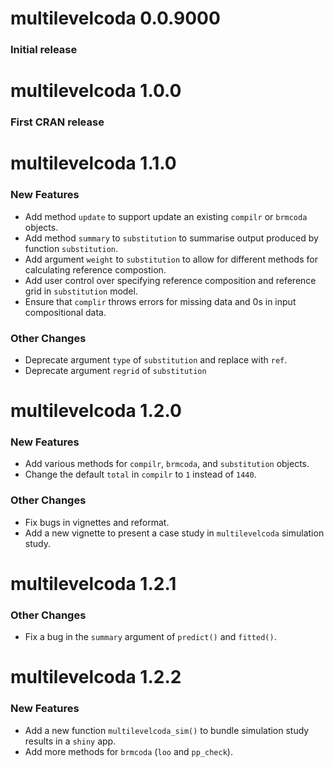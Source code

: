 # multilevelcoda 0.0.9000

### Initial release

# multilevelcoda 1.0.0

### First CRAN release

# multilevelcoda 1.1.0

### New Features

* Add method `update` to support update an existing `compilr` or `brmcoda` objects.
* Add method `summary` to `substitution` to summarise output produced by function `substitution`.
* Add argument `weight` to `substitution` to allow for different methods for calculating reference compostion.
* Add user control over specifying reference composition and reference grid in `substitution` model.
* Ensure that `complir` throws errors for missing data and 0s in input compositional data.

### Other Changes

* Deprecate argument `type` of `substitution` and replace with `ref`.
* Deprecate argument `regrid` of `substitution`

# multilevelcoda 1.2.0

### New Features

* Add various methods for `compilr`, `brmcoda`, and `substitution` objects.
* Change the default `total` in `compilr` to `1` instead of `1440`.

### Other Changes

* Fix bugs in vignettes and reformat.
* Add a new vignette to present a case study in `multilevelcoda` simulation study.

# multilevelcoda 1.2.1

### Other Changes

* Fix a bug in the `summary` argument of `predict()` and `fitted()`.

# multilevelcoda 1.2.2

### New Features

* Add a new function `multilevelcoda_sim()` to bundle simulation study results in a `shiny` app.
* Add more methods for `brmcoda` (`loo` and `pp_check`).
